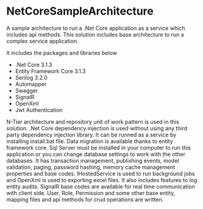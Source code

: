 # NetCoreSampleArchitecture

A sample architecture to run a .Net Core application as a service which includes api methods. This solution includes base architecture to
run a complex service application.

It includes the packages and libraries below

- .Net Core 3.1.3
- Entity Framework Core 3.1.3
- Serilog 3.2.0
- Automapper
- Swagger
- SignalR
- OpenXml
- Jwt Authentication

N-Tier architecture and repository unit of work pattern is used in this solution. .Net Core dependency injection 
is used without using any third party dependency injection library. It can be runned as a service by installing
install.bat file. Data migration is available thanks to entity framework core. Sql Server must be installed in your computer to run
this application or you can change database settings to work with the other databases. It has transaction management, publishing events, 
model validation, paging, password hashing, memory cache management properties and base codes. IHostedService is used to run background 
jobs and OpenXml is used to exporting excel files. It also includes features to log entity audits. SignalR base codes are available for 
real time communication with client side. User, Role, Permission and some other base entity, mapping files and api methods for crud 
operations are written.  
